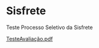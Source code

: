 # Sisfrete
Teste Processo Seletivo da Sisfrete

[TesteAvaliação.pdf](https://github.com/joao591/Sisfrete/files/12161588/TesteAvaliacao.pdf)
